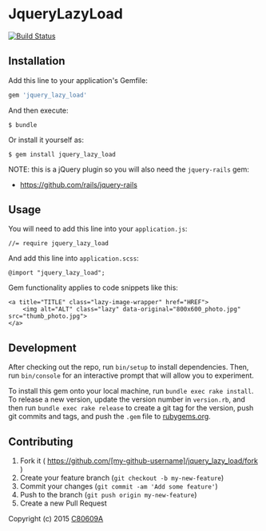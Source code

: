 # JqueryLazyLoad

[![Build Status](https://travis-ci.org/c080609a/jquery_lazy_load.svg?branch=master)](https://travis-ci.org/c080609a/jquery_lazy_load)

## Installation

Add this line to your application's Gemfile:

```ruby
gem 'jquery_lazy_load'
```

And then execute:

    $ bundle

Or install it yourself as:

    $ gem install jquery_lazy_load

NOTE: this is a jQuery plugin so you will also need the `jquery-rails` gem:

* https://github.com/rails/jquery-rails

## Usage

You will need to add this line into your `application.js`:

    //= require jquery_lazy_load

And add this line into `application.scss`:

    @import "jquery_lazy_load";

Gem functionality applies to code snippets like this:

    <a title="TITLE" class="lazy-image-wrapper" href="HREF">
        <img alt="ALT" class="lazy" data-original="800x600_photo.jpg" src="thumb_photo.jpg">
    </a>

## Development

After checking out the repo, run `bin/setup` to install dependencies. Then, run `bin/console` for an interactive prompt that will allow you to experiment.

To install this gem onto your local machine, run `bundle exec rake install`. To release a new version, update the version number in `version.rb`, and then run `bundle exec rake release` to create a git tag for the version, push git commits and tags, and push the `.gem` file to [rubygems.org](https://rubygems.org).

## Contributing

1. Fork it ( https://github.com/[my-github-username]/jquery_lazy_load/fork )
2. Create your feature branch (`git checkout -b my-new-feature`)
3. Commit your changes (`git commit -am 'Add some feature'`)
4. Push to the branch (`git push origin my-new-feature`)
5. Create a new Pull Request

Copyright (c) 2015 [C80609A](http://link-studio.pro)
